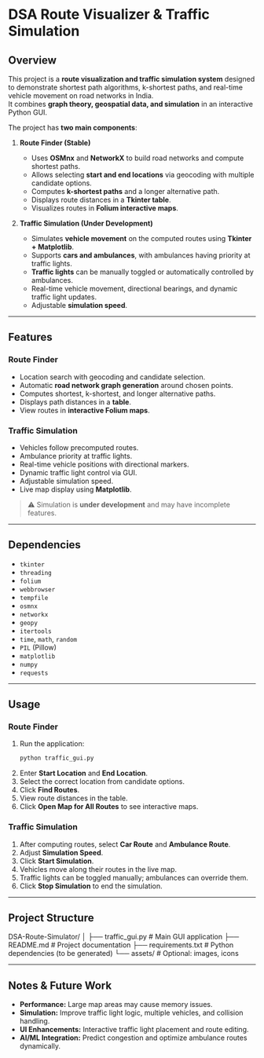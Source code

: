 # DSA Route Visualizer & Traffic Simulation

## Overview
This project is a **route visualization and traffic simulation system** designed to demonstrate shortest path algorithms, k-shortest paths, and real-time vehicle movement on road networks in India.  
It combines **graph theory, geospatial data, and simulation** in an interactive Python GUI.

The project has **two main components**:

1. **Route Finder (Stable)**  
   - Uses **OSMnx** and **NetworkX** to build road networks and compute shortest paths.
   - Allows selecting **start and end locations** via geocoding with multiple candidate options.
   - Computes **k-shortest paths** and a longer alternative path.
   - Displays route distances in a **Tkinter table**.
   - Visualizes routes in **Folium interactive maps**.

2. **Traffic Simulation (Under Development)**  
   - Simulates **vehicle movement** on the computed routes using **Tkinter + Matplotlib**.
   - Supports **cars and ambulances**, with ambulances having priority at traffic lights.
   - **Traffic lights** can be manually toggled or automatically controlled by ambulances.
   - Real-time vehicle movement, directional bearings, and dynamic traffic light updates.
   - Adjustable **simulation speed**.

---

## Features

### Route Finder
- Location search with geocoding and candidate selection.
- Automatic **road network graph generation** around chosen points.
- Computes shortest, k-shortest, and longer alternative paths.
- Displays path distances in a **table**.
- View routes in **interactive Folium maps**.

### Traffic Simulation
- Vehicles follow precomputed routes.
- Ambulance priority at traffic lights.
- Real-time vehicle positions with directional markers.
- Dynamic traffic light control via GUI.
- Adjustable simulation speed.
- Live map display using **Matplotlib**.

> ⚠️ Simulation is **under development** and may have incomplete features.

---

## Dependencies

- `tkinter`
- `threading`
- `folium`
- `webbrowser`
- `tempfile`
- `osmnx`
- `networkx`
- `geopy`
- `itertools`
- `time`, `math`, `random`
- `PIL` (Pillow)
- `matplotlib`
- `numpy`
- `requests`

---

## Usage

### Route Finder
1. Run the application:
    ```bash
    python traffic_gui.py
    ```
2. Enter **Start Location** and **End Location**.
3. Select the correct location from candidate options.
4. Click **Find Routes**.
5. View route distances in the table.
6. Click **Open Map for All Routes** to see interactive maps.

### Traffic Simulation
1. After computing routes, select **Car Route** and **Ambulance Route**.
2. Adjust **Simulation Speed**.
3. Click **Start Simulation**.
4. Vehicles move along their routes in the live map.
5. Traffic lights can be toggled manually; ambulances can override them.
6. Click **Stop Simulation** to end the simulation.

---

## Project Structure

DSA-Route-Simulator/
│
├── traffic_gui.py # Main GUI application
├── README.md # Project documentation
├── requirements.txt # Python dependencies (to be generated)
└── assets/ # Optional: images, icons


---

## Notes & Future Work
- **Performance:** Large map areas may cause memory issues.
- **Simulation:** Improve traffic light logic, multiple vehicles, and collision handling.
- **UI Enhancements:** Interactive traffic light placement and route editing.
- **AI/ML Integration:** Predict congestion and optimize ambulance routes dynamically.
